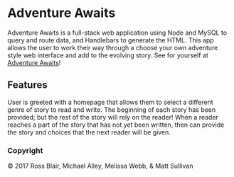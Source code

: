 # Adventure Awaits
Adventure Awaits is a full-stack web application using Node and MySQL to query and route data, and Handlebars to generate the HTML. This app allows the user to work their way through a choose your own adventure style web interface and add to the evolving story. See for yourself at [Adventure Awaits]!

## Features
User is greeted with a homepage that allows them to select a different genre of story to read and write. The beginning of each story has been provided; but the rest of the story will rely on the reader!
When a reader reaches a part of the story that has not yet been written, then can provide the story and choices that the next reader will be given.

### Copyright
  &copy; 2017 Ross Blair, Michael Alley, Melissa Webb, & Matt Sullivan

[Adventure Awaits]: <https://desolate-thicket-91586.herokuapp.com/>
